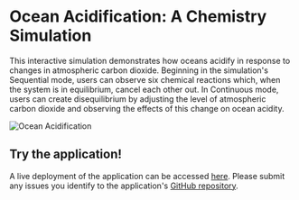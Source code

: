 # Ocean Acidification: A Chemistry Simulation

This interactive simulation demonstrates how oceans acidify in response to changes in atmospheric carbon dioxide. Beginning in the simulation's Sequential mode, users can observe six chemical reactions which, when the system is in equilibrium, cancel each other out. In Continuous mode, users can create disequilibrium by adjusting the level of atmospheric carbon dioxide and observing the effects of this change on ocean acidity.

![Ocean Acidification](https://github.com/graasp/graasp-app-ocean-acidification/assets/19311953/ff550b68-ea49-4d73-bca0-ae90ebc7e944)

## Try the application!

A live deployment of the application can be accessed [here](https://graasp.github.io/graasp-app-ocean-acidification/). Please submit any issues you identify to the application's [GitHub repository](https://github.com/graasp/graasp-app-ocean-acidification/issues).
